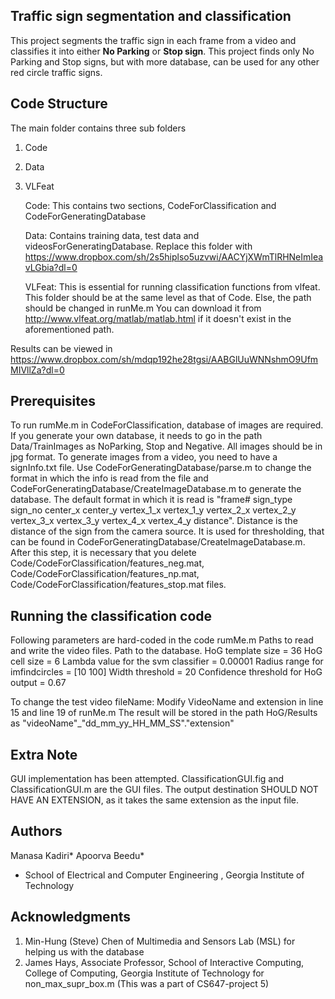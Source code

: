 Traffic sign segmentation and classification
------------------------------------------------------------------------------------------------------------------------------------------------
This project segments the traffic sign in each frame from a video and classifies it into either **No Parking** or **Stop sign**.
This project finds only No Parking and Stop signs, but with more database, can be used for any other red circle traffic signs.

Code Structure
------------------------------------------------------------------------------------------------------------------------------------------------
The main folder contains three sub folders
1. Code
2. Data
3. VLFeat

	Code: This contains two sections, CodeForClassification and CodeForGeneratingDatabase
	
	Data: Contains training data, test data and videosForGeneratingDatabase. 
		Replace this folder with https://www.dropbox.com/sh/2s5hiplso5uzvwi/AACYjXWmTlRHNeImIeavLGbia?dl=0

	VLFeat: This is essential for running classification functions from vlfeat. 
			This folder should be at the same level as that of Code. Else, the path should be changed in runMe.m 
			You can download it from http://www.vlfeat.org/matlab/matlab.html if it doesn't exist in the aforementioned path.
			

Results can be viewed in https://www.dropbox.com/sh/mdqp192he28tgsi/AABGlUuWNNshmO9UfmMIVllZa?dl=0

Prerequisites
------------------------------------------------------------------------------------------------------------------------------------------------
To run rumMe.m in CodeForClassification, database of images are required. If you generate your own database, it needs to go in the path Data/TrainImages as NoParking, Stop and Negative. All images should be in jpg format.
To generate images from a video, you need to have a signInfo.txt file. Use CodeForGeneratingDatabase/parse.m to change the format in which the info is read from the file and CodeForGeneratingDatabase/CreateImageDatabase.m to generate the database.
The default format in which it is read is "frame# sign_type sign_no center_x center_y vertex_1_x vertex_1_y vertex_2_x vertex_2_y vertex_3_x vertex_3_y vertex_4_x vertex_4_y distance". 
Distance is the distance of the sign from the camera source. It is used for thresholding, that can be found in CodeForGeneratingDatabase/CreateImageDatabase.m.
After this step, it is necessary that you delete Code/CodeForClassification/features_neg.mat, Code/CodeForClassification/features_np.mat, Code/CodeForClassification/features_stop.mat files.

Running the classification code
-------------------------------------------------------------------------------------------------------------------------------------------------
Following parameters are hard-coded in the code
rumMe.m
Paths to read and write the video files.
Path to the database.
HoG template size = 36
HoG cell size = 6
Lambda value for the svm classifier = 0.00001
Radius range for imfindcircles = [10 100]
Width threshold = 20
Confidence threshold for HoG output = 0.67

To change the test video fileName:
Modify VideoName and extension in line 15 and line 19 of runMe.m
The result will be stored in the path HoG/Results as "videoName"_"dd_mm_yy_HH_MM_SS"."extension"


Extra Note
---------------------------------------------------------------------------------------------------------------------------------------------------
GUI implementation has been attempted.
ClassificationGUI.fig and ClassificationGUI.m  are the GUI files. 
The output destination SHOULD NOT HAVE AN EXTENSION, as it takes the same extension as the input file.

Authors
---------------------------------------------------------------------------------------------------------------------------------------------------
Manasa Kadiri*
Apoorva Beedu*
* School of Electrical and Computer Engineering , Georgia Institute of Technology

Acknowledgments
--------------------------------------------------------------
1. Min-Hung (Steve) Chen of Multimedia and Sensors Lab (MSL) for helping us with the database
2. James Hays, Associate Professor, School of Interactive Computing, College of Computing, Georgia Institute of Technology for non_max_supr_box.m (This was a part of CS647-project 5)
 

